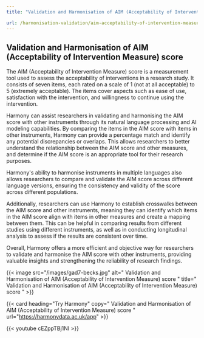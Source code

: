 ```yaml
---
title: "Validation and Harmonisation of AIM (Acceptability of Intervention Measure) score"

url: /harmonisation-validation/aim-acceptability-of-intervention-measure-score
---
```


## Validation and Harmonisation of AIM (Acceptability of Intervention Measure) score

The AIM (Acceptability of Intervention Measure) score is a measurement tool used to assess the acceptability of interventions in a research study. It consists of seven items, each rated on a scale of 1 (not at all acceptable) to 5 (extremely acceptable). The items cover aspects such as ease of use, satisfaction with the intervention, and willingness to continue using the intervention.

Harmony can assist researchers in validating and harmonising the AIM score with other instruments through its natural language processing and AI modeling capabilities. By comparing the items in the AIM score with items in other instruments, Harmony can provide a percentage match and identify any potential discrepancies or overlaps. This allows researchers to better understand the relationship between the AIM score and other measures, and determine if the AIM score is an appropriate tool for their research purposes.

Harmony's ability to harmonise instruments in multiple languages also allows researchers to compare and validate the AIM score across different language versions, ensuring the consistency and validity of the score across different populations.

Additionally, researchers can use Harmony to establish crosswalks between the AIM score and other instruments, meaning they can identify which items in the AIM score align with items in other measures and create a mapping between them. This can be helpful in comparing results from different studies using different instruments, as well as in conducting longitudinal analysis to assess if the results are consistent over time.

Overall, Harmony offers a more efficient and objective way for researchers to validate and harmonise the AIM score with other instruments, providing valuable insights and strengthening the reliability of research findings.


{{< image src="/images/gad7-becks.jpg" alt=" Validation and Harmonisation of AIM (Acceptability of Intervention Measure) score " title=" Validation and Harmonisation of AIM (Acceptability of Intervention Measure) score " >}}

{{< card heading="Try Harmony" copy=" Validation and Harmonisation of AIM (Acceptability of Intervention Measure) score " url="https://harmonydata.ac.uk/app" >}}

{{< youtube cEZppTBj1NI >}}



